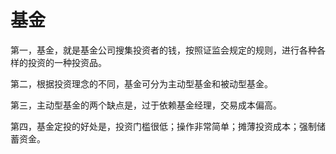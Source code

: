 
# 基金

第一，基金，就是基金公司搜集投资者的钱，按照证监会规定的规则，进行各种各样的投资的一种投资品。

第二，根据投资理念的不同，基金可分为主动型基金和被动型基金。

第三，主动型基金的两个缺点是，过于依赖基金经理，交易成本偏高。


第四，基金定投的好处是，投资门槛很低；操作非常简单；摊薄投资成本；强制储蓄资金。